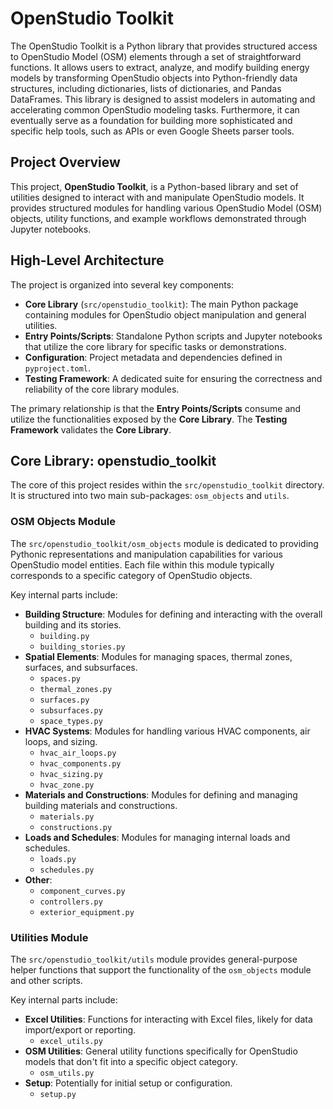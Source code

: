# OpenStudio Toolkit

The OpenStudio Toolkit is a Python library that provides structured access to OpenStudio Model (OSM) elements through a set of straightforward functions. It allows users to extract, analyze, and modify building energy models by transforming OpenStudio objects into Python-friendly data structures, including dictionaries, lists of dictionaries, and Pandas DataFrames. This library is designed to assist modelers in automating and accelerating common OpenStudio modeling tasks. Furthermore, it can eventually serve as a foundation for building more sophisticated and specific help tools, such as APIs or even Google Sheets parser tools.

## Project Overview

This project, **OpenStudio Toolkit**, is a Python-based library and set of utilities designed to interact with and manipulate OpenStudio models. It provides structured modules for handling various OpenStudio Model (OSM) objects, utility functions, and example workflows demonstrated through Jupyter notebooks.

## High-Level Architecture

The project is organized into several key components:

*   **Core Library** (`src/openstudio_toolkit`): The main Python package containing modules for OpenStudio object manipulation and general utilities.
*   **Entry Points/Scripts**: Standalone Python scripts and Jupyter notebooks that utilize the core library for specific tasks or demonstrations.
*   **Configuration**: Project metadata and dependencies defined in `pyproject.toml`.
*   **Testing Framework**: A dedicated suite for ensuring the correctness and reliability of the core library modules.

The primary relationship is that the **Entry Points/Scripts** consume and utilize the functionalities exposed by the **Core Library**. The **Testing Framework** validates the **Core Library**.

## Core Library: openstudio_toolkit

The core of this project resides within the `src/openstudio_toolkit` directory. It is structured into two main sub-packages: `osm_objects` and `utils`.

### OSM Objects Module

The `src/openstudio_toolkit/osm_objects` module is dedicated to providing Pythonic representations and manipulation capabilities for various OpenStudio model entities. Each file within this module typically corresponds to a specific category of OpenStudio objects.

Key internal parts include:

*   **Building Structure**: Modules for defining and interacting with the overall building and its stories.
    *   `building.py`
    *   `building_stories.py`
*   **Spatial Elements**: Modules for managing spaces, thermal zones, surfaces, and subsurfaces.
    *   `spaces.py`
    *   `thermal_zones.py`
    *   `surfaces.py`
    *   `subsurfaces.py`
    *   `space_types.py`
*   **HVAC Systems**: Modules for handling various HVAC components, air loops, and sizing.
    *   `hvac_air_loops.py`
    *   `hvac_components.py`
    *   `hvac_sizing.py`
    *   `hvac_zone.py`
*   **Materials and Constructions**: Modules for defining and managing building materials and constructions.
    *   `materials.py`
    *   `constructions.py`
*   **Loads and Schedules**: Modules for managing internal loads and schedules.
    *   `loads.py`
    *   `schedules.py`
*   **Other**:
    *   `component_curves.py`
    *   `controllers.py`
    *   `exterior_equipment.py`

### Utilities Module

The `src/openstudio_toolkit/utils` module provides general-purpose helper functions that support the functionality of the `osm_objects` module and other scripts.

Key internal parts include:

*   **Excel Utilities**: Functions for interacting with Excel files, likely for data import/export or reporting.
    *   `excel_utils.py`
*   **OSM Utilities**: General utility functions specifically for OpenStudio models that don't fit into a specific object category.
    *   `osm_utils.py`
*   **Setup**: Potentially for initial setup or configuration.
    *   `setup.py`

<!-- ## Testing Framework (not yet implemented)

The `tests` directory contains unit tests to ensure the correctness and stability of the `openstudio_toolkit` library. The structure mirrors the `src` directory, with separate test files for each module.

*   **OSM Objects Tests**: Tests for the `osm_objects` module.
*   **Utilities Tests**: Tests for the `utils` module. -->
